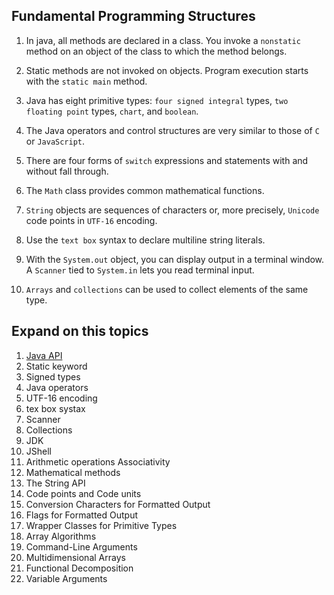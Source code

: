 ## Fundamental Programming Structures

1. In java, all methods are declared in a class. You invoke a `nonstatic` method on an object of the class to which the method belongs.

2. Static methods are not invoked on objects. Program execution starts with the `static main` method.

3. Java has eight primitive types: `four signed integral` types, `two floating point` types, `chart`, and `boolean`.

4. The Java operators and control structures are very similar to those of `C` or `JavaScript`.

5. There are four forms of `switch` expressions and statements with and without fall through.

6. The `Math` class provides common mathematical functions.

7. `String` objects are sequences of characters or, more precisely, `Unicode` code points in `UTF-16` encoding.

8. Use the `text box` syntax to declare multiline string literals.

9. With the `System.out` object, you can display output in a terminal window. A `Scanner` tied to `System.in` lets you read terminal input.

10. `Arrays` and `collections` can be used to collect elements of the same type.

## Expand on this topics

1. [Java API](https://docs.oracle.com/en/java/javase/17/docs/api/)
2. Static keyword
3. Signed types
4. Java operators
5. UTF-16 encoding
6. tex box systax
7. Scanner
8. Collections
9. JDK
10. JShell
11. Arithmetic operations Associativity
12. Mathematical methods
13. The String API
14. Code points and Code units
15. Conversion Characters for Formatted Output
16. Flags for Formatted Output
17. Wrapper Classes for Primitive Types
18. Array Algorithms
19. Command-Line Arguments
20. Multidimensional Arrays
21. Functional Decomposition
22. Variable Arguments